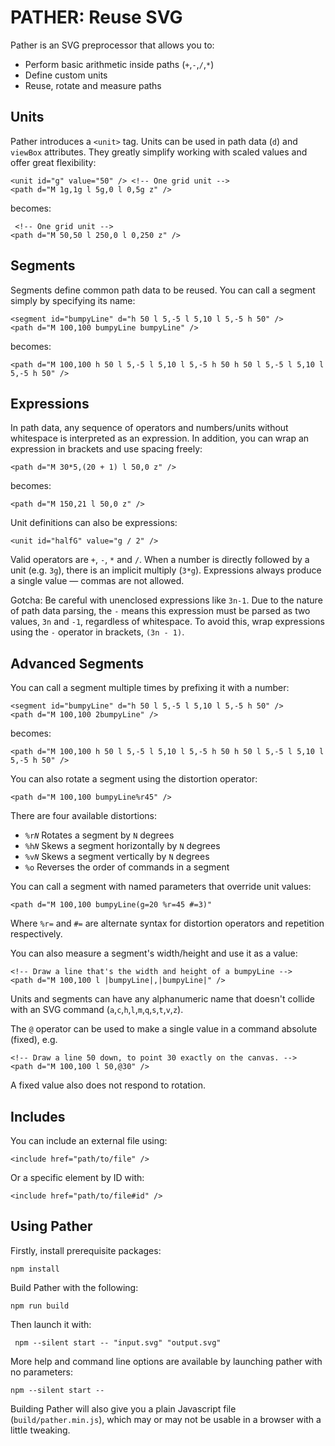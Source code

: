 # PATHER: Reuse SVG

Pather is an SVG preprocessor that allows you to:

- Perform basic arithmetic inside paths (`+`,`-`,`/`,`*`)
- Define custom units
- Reuse, rotate and measure paths

## Units

Pather introduces a `<unit>` tag. Units can be used in path data (`d`) and `viewBox` attributes. They greatly simplify working with scaled values and offer great flexibility:

````
<unit id="g" value="50" /> <!-- One grid unit -->
<path d="M 1g,1g l 5g,0 l 0,5g z" />
````

becomes:

```
 <!-- One grid unit -->
<path d="M 50,50 l 250,0 l 0,250 z" />
```

## Segments

Segments define common path data to be reused. You can call a segment simply by specifying its name:

```
<segment id="bumpyLine" d="h 50 l 5,-5 l 5,10 l 5,-5 h 50" />
<path d="M 100,100 bumpyLine bumpyLine" />
```

becomes:

```
<path d="M 100,100 h 50 l 5,-5 l 5,10 l 5,-5 h 50 h 50 l 5,-5 l 5,10 l 5,-5 h 50" />
```

## Expressions

In path data, any sequence of operators and numbers/units without whitespace is interpreted as an expression. In addition, you can wrap an expression in brackets and use spacing freely:

```
<path d="M 30*5,(20 + 1) l 50,0 z" />
```

becomes:

```
<path d="M 150,21 l 50,0 z" />
```

Unit definitions can also be expressions:

```
<unit id="halfG" value="g / 2" />
```

Valid operators are `+`, `-`, `*` and `/`. When a number is directly followed by a unit (e.g. `3g`), there is an implicit multiply (`3*g`). Expressions always produce a single value — commas are not allowed.

Gotcha: Be careful with unenclosed expressions like `3n-1`. Due to the nature of path data parsing, the `-` means this expression must be parsed as two values, `3n` and `-1`, regardless of whitespace. To avoid this, wrap expressions using the `-` operator in brackets, `(3n - 1)`.

## Advanced Segments

You can call a segment multiple times by prefixing it with a number:

```
<segment id="bumpyLine" d="h 50 l 5,-5 l 5,10 l 5,-5 h 50" />
<path d="M 100,100 2bumpyLine" />
```

becomes:

```
<path d="M 100,100 h 50 l 5,-5 l 5,10 l 5,-5 h 50 h 50 l 5,-5 l 5,10 l 5,-5 h 50" />
```

You can also rotate a segment using the distortion operator:

```
<path d="M 100,100 bumpyLine%r45" />
```

There are four available distortions:
 - `%r`*`N`* Rotates a segment by `N` degrees
 - `%h`*`N`* Skews a segment horizontally by `N` degrees
 - `%v`*`N`* Skews a segment vertically by `N` degrees
 - `%o` Reverses the order of commands in a segment

You can call a segment with named parameters that override unit values:

```
<path d="M 100,100 bumpyLine(g=20 %r=45 #=3)"
```

Where `%r=` and `#=` are alternate syntax for distortion operators and repetition respectively.

You can also measure a segment's width/height and use it as a value:

```
<!-- Draw a line that's the width and height of a bumpyLine -->
<path d="M 100,100 l |bumpyLine|,|bumpyLine|" />
```

Units and segments can have any alphanumeric name that doesn't collide with an SVG command (`a`,`c`,`h`,`l`,`m`,`q`,`s`,`t`,`v`,`z`).

The `@` operator can be used to make a single value in a command absolute (fixed), e.g.

```
<!-- Draw a line 50 down, to point 30 exactly on the canvas. -->
<path d="M 100,100 l 50,@30" />
```

A fixed value also does not respond to rotation.

## Includes

You can include an external file using:

```
<include href="path/to/file" />
```

Or a specific element by ID with:

```
<include href="path/to/file#id" />
```

## Using Pather

Firstly, install prerequisite packages:

```
npm install
```

Build Pather with the following:

```
npm run build
```

Then launch it  with:

```
 npm --silent start -- "input.svg" "output.svg"
```

More help and command line options are available by launching pather with no parameters:

```
npm --silent start --
```

Building Pather will also give you a plain Javascript file (`build/pather.min.js`), which may or may not be usable in a browser with a little tweaking.